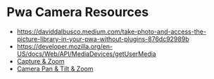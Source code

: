 # Pwa Camera Resources

- https://daviddalbusco.medium.com/take-photo-and-access-the-picture-library-in-your-pwa-without-plugins-876dc92989b
- https://developer.mozilla.org/en-US/docs/Web/API/MediaDevices/getUserMedia
- [Capture & Zoom](https://developers.google.com/web/updates/2016/12/imagecapture)
- [Camera Pan & Tilt & Zoom](https://web.dev/camera-pan-tilt-zoom/)